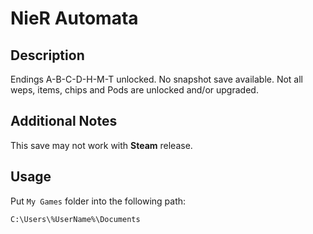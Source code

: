 # NieR Automata

## Description

Endings A-B-C-D-H-M-T unlocked. No snapshot save available. Not all weps, items, chips and Pods are unlocked and/or upgraded.

## Additional Notes

This save may not work with **Steam** release.

## Usage

Put `My Games` folder into the following path:

```
C:\Users\%UserName%\Documents
```